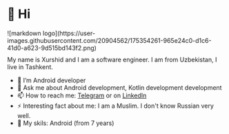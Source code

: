 # 👋 Hi 

<div style="float:left;margin:0 10px 10px 0" markdown="1">
    ![markdown logo](https://user-images.githubusercontent.com/20904562/175354261-965e24c0-d1c6-41d0-a623-9d515bd143f2.png)
</div>


My name is Xurshid and I am a software engineer. I am from Uzbekistan, I live in Tashkent.

- 📱 I’m Android developer
- 💬 Ask me about Android development, Kotlin development development
- 📫 How to reach me: [Telegram](https://t.me/xurshidt90) or on [LinkedIn](https://www.linkedin.com/in/xurshid-tursunov-103333131/)
- ⚡ Interesting fact about me: I am a Muslim. I don't know Russian very well.
- 🤯 My skils: Android (from 7 years)




<!---
xurshidt90/xurshidt90 is a ✨ special ✨ repository because its `README.md` (this file) appears on your GitHub profile.
You can click the Preview link to take a look at your changes.
- 👀 I’m interested in ...
- 🌱 I’m currently learning ...
- 💞️ I’m looking to collaborate on ...
- 📫 How to reach me ...
--->
